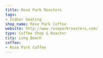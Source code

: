 ```yaml
---
title: Rose Park Roasters
tags:
- Indoor Seating
shop_name: Rose Park Coffee
website: http://www.roseparkroasters.com/
type: Coffee Shop & Roaster
city: Long Beach
coffee:
- Rose Park Coffee
---
```

